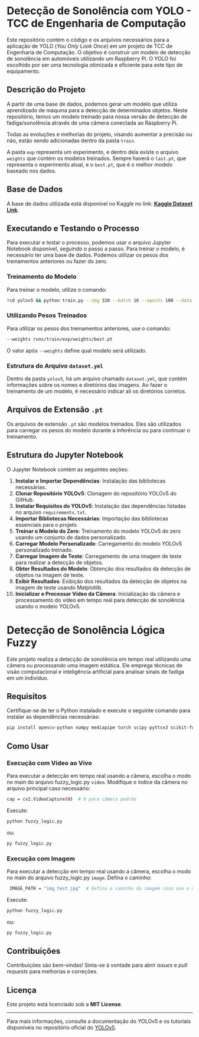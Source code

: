 # Detecção de Sonolência com YOLO - TCC de Engenharia de Computação

Este repositório contém o código e os arquivos necessários para a aplicação de YOLO (*You Only Look Once*) em um projeto de TCC de Engenharia de Computação. O objetivo é construir um modelo de detecção de sonolência em automóveis utilizando um Raspberry Pi. O YOLO foi escolhido por ser uma tecnologia otimizada e eficiente para este tipo de equipamento.

## Descrição do Projeto

A partir de uma base de dados, podemos gerar um modelo que utiliza aprendizado de máquina para a detecção de determinados objetos. Neste repositório, temos um modelo treinado para nossa versão de detecção de fadiga/sonolência através de uma câmera conectada ao Raspberry Pi.

Todas as evoluções e melhorias do projeto, visando aumentar a precisão ou não, estão sendo adicionadas dentro da pasta `train`.

A pasta `exp` representa um experimento, e dentro dela existe o arquivo `weights` que contém os modelos treinados. Sempre haverá o `last.pt`, que representa o experimento atual, e o `best.pt`, que é o melhor modelo baseado nos dados.

## Base de Dados

A base de dados utilizada está disponível no Kaggle no link: **[Kaggle Dataset Link]([#](https://www.kaggle.com/datasets/nexuswho/drowsiness-detection))**.

## Executando e Testando o Processo

Para executar e testar o processo, podemos usar o arquivo Jupyter Notebook disponível, seguindo o passo a passo. Para treinar o modelo, é necessário ter uma base de dados. Podemos utilizar os pesos dos treinamentos anteriores ou fazer do zero.

### Treinamento do Modelo

Para treinar o modelo, utilize o comando:

```bash
!cd yolov5 && python train.py --img 320 --batch 16 --epochs 100 --data dataset.yml --workers 2
```

### Utilizando Pesos Treinados

Para utilizar os pesos dos treinamentos anteriores, use o comando:

```bash
--weights runs/train/exp/weights/best.pt
```

O valor após `--weights` define qual modelo será utilizado.

### Estrutura do Arquivo `dataset.yml`

Dentro da pasta `yolov5`, há um arquivo chamado `dataset.yml`, que contém informações sobre os nomes e diretórios das imagens. Ao fazer o treinamento de um modelo, é necessário indicar ali os diretórios corretos.

## Arquivos de Extensão `.pt`

Os arquivos de extensão `.pt` são modelos treinados. Eles são utilizados para carregar os pesos do modelo durante a inferência ou para continuar o treinamento.

## Estrutura do Jupyter Notebook

O Jupyter Notebook contém as seguintes seções:

1. **Instalar e Importar Dependências**: Instalação das bibliotecas necessárias.
2. **Clonar Repositório YOLOv5**: Clonagem do repositório YOLOv5 do GitHub.
3. **Instalar Requisitos do YOLOv5**: Instalação das dependências listadas no arquivo `requirements.txt`.
4. **Importar Bibliotecas Necessárias**: Importação das bibliotecas essenciais para o projeto.
5. **Treinar o Modelo do Zero**: Treinamento do modelo YOLOv5 do zero usando um conjunto de dados personalizado.
6. **Carregar Modelo Personalizado**: Carregamento do modelo YOLOv5 personalizado treinado.
7. **Carregar Imagem de Teste**: Carregamento de uma imagem de teste para realizar a detecção de objetos.
8. **Obter Resultados do Modelo**: Obtenção dos resultados da detecção de objetos na imagem de teste.
9. **Exibir Resultados**: Exibição dos resultados da detecção de objetos na imagem de teste usando Matplotlib.
10. **Inicializar e Processar Vídeo da Câmera**: Inicialização da câmera e processamento do vídeo em tempo real para detecção de sonolência usando o modelo YOLOv5.

# Detecção de Sonolência Lógica Fuzzy

Este projeto realiza a detecção de sonolência em tempo real utilizando uma câmera ou processando uma imagem estática. Ele emprega técnicas de visão computacional e inteligência artificial para analisar sinais de fadiga em um indivíduo.

## Requisitos

Certifique-se de ter o Python instalado e execute o seguinte comando para instalar as dependências necessárias:

```bash
pip install opencv-python numpy mediapipe torch scipy pyttsx3 scikit-fuzzy matplotlib
```

## Como Usar

### Execução com Vídeo ao Vivo

Para executar a detecção em tempo real usando a câmera, escolha o modo no main do arquivo fuzzy_logic.py `video`. 
Modifique o índice da câmera no arquivo principal caso necessário:

```bash
cap = cv2.VideoCapture(0)  # 0 para câmera padrão
```
Execute:

```bash
python fuzzy_logic.py
```
ou:

```bash
py fuzzy_logic.py
```
### Execução com Imagem
Para executar a detecção em tempo real usando a câmera, escolha o modo no main do arquivo fuzzy_logic.py `image`. 
Defina o caminho:
```bash
 IMAGE_PATH = "img_test.jpg"  # Defina o caminho da imagem caso use o modo "image"
```
Execute:

```bash
python fuzzy_logic.py
```
ou:

```bash
py fuzzy_logic.py
```
## Contribuições

Contribuições são bem-vindas! Sinta-se à vontade para abrir *issues* e *pull requests* para melhorias e correções.

## Licença

Este projeto está licenciado sob a **MIT License**.

---

Para mais informações, consulte a documentação do YOLOv5 e os tutoriais disponíveis no repositório oficial do [YOLOv5](https://github.com/ultralytics/yolov5).
